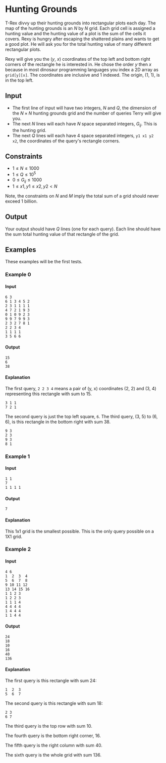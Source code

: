 # Hunting Grounds
T-Rex divvy up their hunting grounds into rectangular plots each day. The map of the hunting grounds is an $N$ by $N$ grid. Each grid cell is assigned a hunting value and the hunting value of a plot is the sum of the cells it covers. Rexy is hungry after escaping the shattered plains and wants to get a good plot. He will ask you for the total hunting value of many different rectangular plots.

Rexy will give you the ($y$, $x$) coordinates of the top left and bottom right corners of the rectangle he is interested in. He chose the order $y$ then $x$ because in most dinosaur programming languages you index a 2D array as `grid[y][x]`. The coordinates are inclusive and 1 indexed. The origin, ($1$, $1$), is in the top left.

## Input
- The first line of input will have two integers, $N$ and $Q$, the dimension of the $N \times N$ hunting grounds grid and the number of queries Terry will give you.
- The next $N$ lines will each have $N$ space separated integers, $G_{ij}$. This is the hunting grid.
- The next $Q$ lines will each have 4 space separated integers, `y1 x1 y2 x2`, the coordinates of the query's rectangle corners.

## Constraints
* $1 \leq N \leq 1000$
* $1 \leq Q \leq 10^5$
* $0 \leq G_{ij} \leq 1000$
* $1 \leq x1, y1 \leq x2, y2 < N$

Note, the constraints on $N$ and $M$ imply the total sum of a grid should never exceed 1 billion.

## Output
Your output should have $Q$ lines (one for each query).
Each line should have the sum total hunting value of that rectangle of the grid.

## Examples
These examples will be the first tests.

### Example 0
#### Input
```
6 3
6 1 3 4 5 2
2 3 1 1 1 1
4 7 2 1 9 3
0 1 0 9 2 3
9 9 7 9 9 3
2 3 2 7 8 1
2 2 3 4
1 1 1 1
3 5 6 6
```
#### Output
```
15
6
38
```
#### Explanation
The first query, `2 2 3 4` means a pair of (y, x) coordinates (2, 2) and (3, 4) representing this rectangle with sum to 15.
```
3 1 1
7 2 1
```
The second query is just the top left square, `6`.
The third query, (3, 5) to (6, 6), is this rectangle in the bottom right with sum 38.
```
9 3
2 3
9 3
8 1
```

### Example 1
#### Input
```
1 1
7
1 1 1 1
```
#### Output
```
7
```
#### Explanation
This 1x1 grid is the smallest possible.
This is the only query possible on a 1X1 grid.

### Example 2
#### Input
```
4 6
1  2  3  4
5  6  7  8
9 10 11 12
13 14 15 16
1 1 2 3
1 2 2 3
1 1 1 4
4 4 4 4
1 4 4 4
1 1 4 4
```
#### Output
```
24
18
10
16
40
136
```
#### Explanation
The first query is this rectangle with sum 24:
```
1  2  3
5  6  7
```
The second query is this rectangle with sum 18:
```
2 3
6 7
```
The third query is the top row with sum 10.

The fourth query is the bottom right corner, 16.

The fifth query is the right column with sum 40.

The sixth query is the whole grid with sum 136.